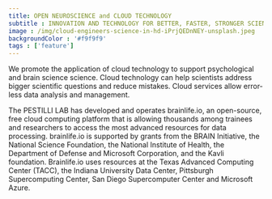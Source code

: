 ```yaml
---
title: OPEN NEUROSCIENCE and CLOUD TECHNOLOGY
subtitle : INNOVATION AND TECHNOLOGY FOR BETTER, FASTER, STRONGER SCIENCE
image : /img/cloud-engineers-science-in-hd-iPrjQEDnNEY-unsplash.jpeg
backgroundColor : '#f9f9f9'
tags : ['feature']
---
```

We promote the application of cloud technology to support psychological and brain science science. Cloud technology can help scientists address bigger scientific questions and reduce mistakes. Cloud services allow error-less data analysis and management. 
 
The PESTILLI LAB has developed and operates brainlife.io, an open-source, free cloud computing platform that is allowing thousands among trainees and researchers to access the most advanced resources for data processing. brainlife.io is supported by grants from the BRAIN Initiative, the National Science Foundation, the National Institute of Health, the Department of Defense and Microsoft Corporation, and the Kavli foundation. Brainlife.io uses resources at the Texas Advanced Computing Center (TACC), the Indiana University Data Center, Pittsburgh Supercomputing Center, San Diego Supercomputer Center and Microsoft Azure.

